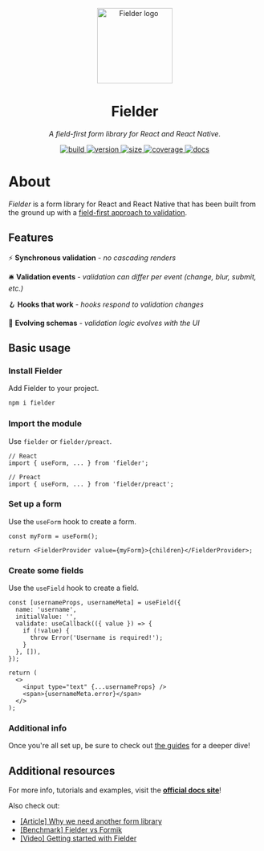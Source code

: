 <p align="center">
  <img alt="Fielder logo" src="https://github.com/andyrichardson/fielder/blob/master/docs/src/assets/readme-logo.svg?raw=true" width="150px" />
</p>

<h1 align="center">Fielder</h1>
<p align="center"><i>A field-first form library for React and React Native.</i></p>

<p align="center">
  <a href="https://github.com/andyrichardson/fielder/actions">
    <img src="https://img.shields.io/github/checks-status/andyrichardson/fielder/master.svg" alt="build" />
  </a>
  <a href="https://npmjs.com/package/fielder">
    <img src="https://img.shields.io/npm/v/fielder" alt="version" />
  </a>
  <a href="https://bundlephobia.com/result?p=fielder">
    <img src="https://img.shields.io/bundlephobia/minzip/fielder.svg" alt="size" />
  </a>
  <a href="https://codecov.io/gh/andyrichardson/fielder">
    <img src="https://img.shields.io/codecov/c/github/andyrichardson/fielder.svg" alt="coverage">
  </a>
  <a href="https://fielder.andyrichardson.dev">
    <img src="https://img.shields.io/badge/docs-visit-orange" alt="docs">
  </a>
</p>

# About

_Fielder_ is a form library for React and React Native that has been built from the ground up with a [field-first approach to validation](https://dev.to/andyrichardsonn/why-we-need-another-form-library-fielder-4eah).

## Features

⚡️ **Synchronous validation** - _no cascading renders_

🛎 **Validation events** - _validation can differ per event (change, blur, submit, etc.)_

🪝 **Hooks that work** - _hooks respond to validation changes_

🧠 **Evolving schemas** - _validation logic evolves with the UI_

## Basic usage

### Install Fielder

Add Fielder to your project.

```sh
npm i fielder
```

### Import the module

Use `fielder` or `fielder/preact`.

```tsx
// React
import { useForm, ... } from 'fielder';

// Preact
import { useForm, ... } from 'fielder/preact';
```

### Set up a form

Use the `useForm` hook to create a form.

```tsx
const myForm = useForm();

return <FielderProvider value={myForm}>{children}</FielderProvider>;
```

### Create some fields

Use the `useField` hook to create a field.

```tsx
const [usernameProps, usernameMeta] = useField({
  name: 'username',
  initialValue: '',
  validate: useCallback(({ value }) => {
    if (!value) {
      throw Error('Username is required!');
    }
  }, []),
});

return (
  <>
    <input type="text" {...usernameProps} />
    <span>{usernameMeta.error}</span>
  </>
);
```

### Additional info

Once you're all set up, be sure to check out [the guides](http://fielder.andyrichardson.dev/guides/getting-started) for a deeper dive!

## Additional resources

For more info, tutorials and examples, visit the **[official docs site](https://fielder.andyrichardson.dev/)**!

Also check out:

- [[Article] Why we need another form library](https://dev.to/andyrichardsonn/why-we-need-another-form-library-fielder-4eah)
- [[Benchmark] Fielder vs Formik](https://github.com/andyrichardson/fielder-benchmark)
- [[Video] Getting started with Fielder](https://www.youtube.com/watch?v=wSorSlCkJwk)
